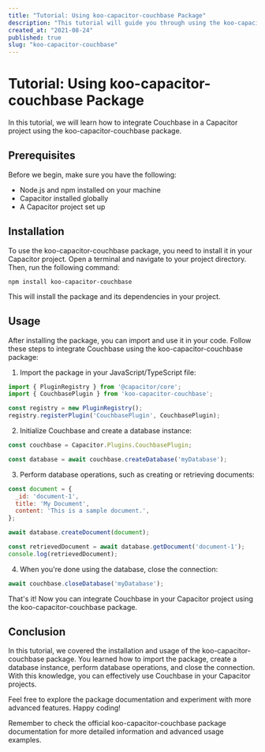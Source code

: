 ```yaml
---
title: "Tutorial: Using koo-capacitor-couchbase Package"
description: "This tutorial will guide you through using the koo-capacitor-couchbase package to integrate Couchbase in your Capacitor project."
created_at: "2021-08-24"
published: true
slug: "koo-capacitor-couchbase"
---
```


# Tutorial: Using koo-capacitor-couchbase Package

In this tutorial, we will learn how to integrate Couchbase in a Capacitor project using the koo-capacitor-couchbase package.

## Prerequisites
Before we begin, make sure you have the following:
- Node.js and npm installed on your machine
- Capacitor installed globally
- A Capacitor project set up

## Installation
To use the koo-capacitor-couchbase package, you need to install it in your Capacitor project. Open a terminal and navigate to your project directory. Then, run the following command:

```shell
npm install koo-capacitor-couchbase
```

This will install the package and its dependencies in your project.

## Usage
After installing the package, you can import and use it in your code. Follow these steps to integrate Couchbase using the koo-capacitor-couchbase package:

1. Import the package in your JavaScript/TypeScript file:

```javascript
import { PluginRegistry } from '@capacitor/core';
import { CouchbasePlugin } from 'koo-capacitor-couchbase';

const registry = new PluginRegistry();
registry.registerPlugin('CouchbasePlugin', CouchbasePlugin);
```

2. Initialize Couchbase and create a database instance:

```javascript
const couchbase = Capacitor.Plugins.CouchbasePlugin;

const database = await couchbase.createDatabase('myDatabase');
```

3. Perform database operations, such as creating or retrieving documents:

```javascript
const document = {
  _id: 'document-1',
  title: 'My Document',
  content: 'This is a sample document.',
};

await database.createDocument(document);

const retrievedDocument = await database.getDocument('document-1');
console.log(retrievedDocument);
```

4. When you're done using the database, close the connection:

```javascript
await couchbase.closeDatabase('myDatabase');
```

That's it! Now you can integrate Couchbase in your Capacitor project using the koo-capacitor-couchbase package.

## Conclusion
In this tutorial, we covered the installation and usage of the koo-capacitor-couchbase package. You learned how to import the package, create a database instance, perform database operations, and close the connection. With this knowledge, you can effectively use Couchbase in your Capacitor projects.

Feel free to explore the package documentation and experiment with more advanced features. Happy coding!

Remember to check the official koo-capacitor-couchbase package documentation for more detailed information and advanced usage examples.